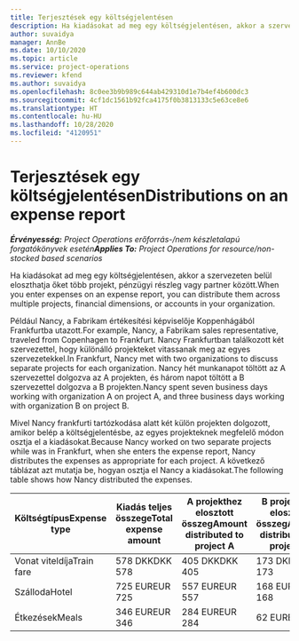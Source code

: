 ```yaml
---
title: Terjesztések egy költségjelentésen
description: Ha kiadásokat ad meg egy költségjelentésen, akkor a szervezeten belül eloszthatja őket több projekt, jogi entitás vagy partner között.
author: suvaidya
manager: AnnBe
ms.date: 10/10/2020
ms.topic: article
ms.service: project-operations
ms.reviewer: kfend
ms.author: suvaidya
ms.openlocfilehash: 8c0ee3b9b989c644ab429310d1e7b4ef4b600dc3
ms.sourcegitcommit: 4cf1dc1561b92fca4175f0b3813133c5e63ce8e6
ms.translationtype: HT
ms.contentlocale: hu-HU
ms.lasthandoff: 10/28/2020
ms.locfileid: "4120951"
---
```

# <a name="distributions-on-an-expense-report"></a><span data-ttu-id="c9c26-103">Terjesztések egy költségjelentésen</span><span class="sxs-lookup"><span data-stu-id="c9c26-103">Distributions on an expense report</span></span>

<span data-ttu-id="c9c26-104">_**Érvényesség:** Project Operations erőforrás-/nem készletalapú forgatókönyvek esetén_</span><span class="sxs-lookup"><span data-stu-id="c9c26-104">_**Applies To:** Project Operations for resource/non-stocked based scenarios_</span></span>

<span data-ttu-id="c9c26-105">Ha kiadásokat ad meg egy költségjelentésen, akkor a szervezeten belül eloszthatja őket több projekt, pénzügyi részleg vagy partner között.</span><span class="sxs-lookup"><span data-stu-id="c9c26-105">When you enter expenses on an expense report, you can distribute them across multiple projects, financial dimensions, or accounts in your organization.</span></span>

<span data-ttu-id="c9c26-106">Például Nancy, a Fabrikam értékesítési képviselője Koppenhágából Frankfurtba utazott.</span><span class="sxs-lookup"><span data-stu-id="c9c26-106">For example, Nancy, a Fabrikam sales representative, traveled from Copenhagen to Frankfurt.</span></span> <span data-ttu-id="c9c26-107">Nancy Frankfurtban találkozott két szervezettel, hogy különálló projekteket vitassanak meg az egyes szervezetekkel.</span><span class="sxs-lookup"><span data-stu-id="c9c26-107">In Frankfurt, Nancy met with two organizations to discuss separate projects for each organization.</span></span> <span data-ttu-id="c9c26-108">Nancy hét munkanapot töltött az A szervezettel dolgozva az A projekten, és három napot töltött a B szervezettel dolgozva a B projekten.</span><span class="sxs-lookup"><span data-stu-id="c9c26-108">Nancy spent seven business days working with organization A on project A, and three business days working with organization B on project B.</span></span>

<span data-ttu-id="c9c26-109">Mivel Nancy frankfurti tartózkodása alatt két külön projekten dolgozott, amikor belép a költségjelentésbe, az egyes projekteknek megfelelő módon osztja el a kiadásokat.</span><span class="sxs-lookup"><span data-stu-id="c9c26-109">Because Nancy worked on two separate projects while was in Frankfurt, when she enters the expense report, Nancy distributes the expenses as appropriate for each project.</span></span> <span data-ttu-id="c9c26-110">A következő táblázat azt mutatja be, hogyan osztja el Nancy a kiadásokat.</span><span class="sxs-lookup"><span data-stu-id="c9c26-110">The following table shows how Nancy distributed the expenses.</span></span>

| <span data-ttu-id="c9c26-111">Költségtípus</span><span class="sxs-lookup"><span data-stu-id="c9c26-111">Expense type</span></span> | <span data-ttu-id="c9c26-112">Kiadás teljes összege</span><span class="sxs-lookup"><span data-stu-id="c9c26-112">Total expense amount</span></span> | <span data-ttu-id="c9c26-113">A projekthez elosztott összeg</span><span class="sxs-lookup"><span data-stu-id="c9c26-113">Amount distributed to project A</span></span> | <span data-ttu-id="c9c26-114">B projekthez elosztott összeg</span><span class="sxs-lookup"><span data-stu-id="c9c26-114">Amount distributed to project B</span></span> |
|--------------|----------------------|---------------------------------|---------------------------------|
| <span data-ttu-id="c9c26-115">Vonat viteldíja</span><span class="sxs-lookup"><span data-stu-id="c9c26-115">Train fare</span></span>   | <span data-ttu-id="c9c26-116">578 DKK</span><span class="sxs-lookup"><span data-stu-id="c9c26-116">DKK 578</span></span>              | <span data-ttu-id="c9c26-117">405 DKK</span><span class="sxs-lookup"><span data-stu-id="c9c26-117">DKK 405</span></span>                         | <span data-ttu-id="c9c26-118">173 DKK</span><span class="sxs-lookup"><span data-stu-id="c9c26-118">DKK 173</span></span>                         |
| <span data-ttu-id="c9c26-119">Szálloda</span><span class="sxs-lookup"><span data-stu-id="c9c26-119">Hotel</span></span>        | <span data-ttu-id="c9c26-120">725 EUR</span><span class="sxs-lookup"><span data-stu-id="c9c26-120">EUR 725</span></span>              | <span data-ttu-id="c9c26-121">557 EUR</span><span class="sxs-lookup"><span data-stu-id="c9c26-121">EUR 557</span></span>                         | <span data-ttu-id="c9c26-122">168 EUR</span><span class="sxs-lookup"><span data-stu-id="c9c26-122">EUR 168</span></span>                         |
| <span data-ttu-id="c9c26-123">Étkezések</span><span class="sxs-lookup"><span data-stu-id="c9c26-123">Meals</span></span>        | <span data-ttu-id="c9c26-124">346 EUR</span><span class="sxs-lookup"><span data-stu-id="c9c26-124">EUR 346</span></span>              | <span data-ttu-id="c9c26-125">284 EUR</span><span class="sxs-lookup"><span data-stu-id="c9c26-125">EUR 284</span></span>                         | <span data-ttu-id="c9c26-126">62 EUR</span><span class="sxs-lookup"><span data-stu-id="c9c26-126">EUR 62</span></span>                          |

